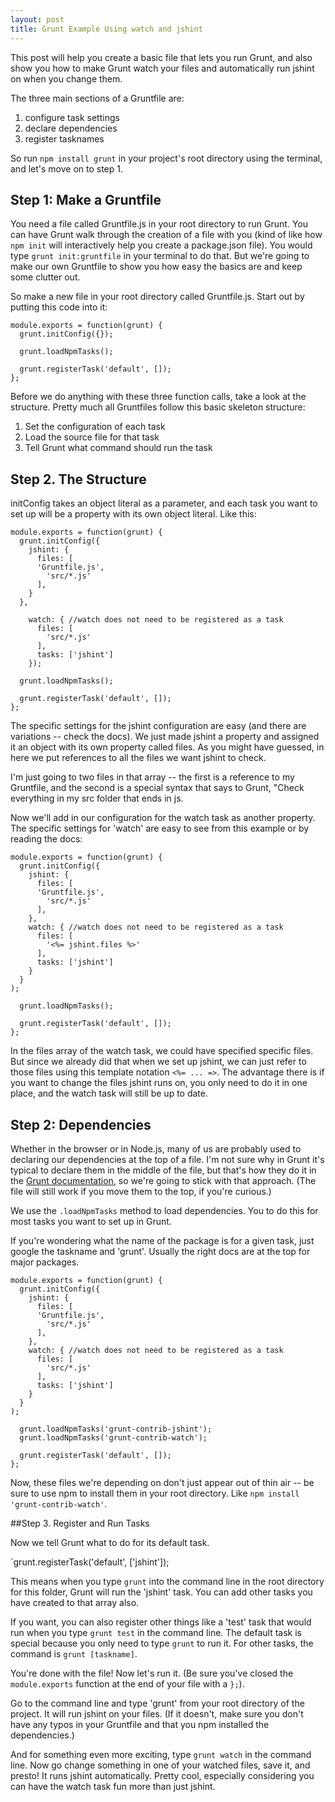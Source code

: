 ```yaml
---
layout: post
title: Grunt Example Using watch and jshint
---
```

This post will help you create a basic file that lets you run Grunt, and also show you how to make Grunt watch your files and automatically run jshint on when you change them.

The three main sections of a Gruntfile are:

1. configure task settings
2. declare dependencies
3. register tasknames

So run `npm install grunt` in your project's root directory using the terminal, and let's move on to step 1.

## Step 1: Make a Gruntfile

You need a file called Gruntfile.js in your root directory to run Grunt. You can have Grunt walk through the creation of a file with you (kind of like how `npm init` will interactively help you create a package.json file). You would type `grunt init:gruntfile` in your terminal to do that. But we're going to make our own Gruntfile to show you how easy the basics are and keep some clutter out.

So make a new file in your root directory called Gruntfile.js. Start out by putting this code into it:

```
module.exports = function(grunt) {
  grunt.initConfig({});

  grunt.loadNpmTasks();

  grunt.registerTask('default', []);
};
```

Before we do anything with these three function calls, take a look at the structure. Pretty much all Gruntfiles follow this basic skeleton structure:

1. Set the configuration of each task
2. Load the source file for that task
3. Tell Grunt what command should run the task

## Step 2. The Structure

initConfig takes an object literal as a parameter, and each task you want to set up will be a property with its own object literal. Like this:

```
module.exports = function(grunt) {
  grunt.initConfig({
    jshint: {
      files: [
      'Gruntfile.js',
        'src/*.js'
      ],
    }
  },

    watch: { //watch does not need to be registered as a task
      files: [
        'src/*.js'
      ],
      tasks: ['jshint']
    });

  grunt.loadNpmTasks();

  grunt.registerTask('default', []);
};
```

The specific settings for the jshint configuration are easy (and there are variations -- check the docs). We just made jshint a property and assigned it an object with its own property called files. As you might have guessed, in here we put references to all the files we want jshint to check.

I'm just going to two files in that array -- the first is a reference to my Gruntfile, and the second is a special syntax that says to Grunt, "Check everything in my src folder that ends in js.

Now we'll add in our configuration for the watch task as another property. The specific settings for 'watch' are easy to see from this example or by reading the docs:

```
module.exports = function(grunt) {
  grunt.initConfig({
    jshint: {
      files: [
      'Gruntfile.js',
        'src/*.js'
      ],
    },
    watch: { //watch does not need to be registered as a task
      files: [
        '<%= jshint.files %>'
      ],
      tasks: ['jshint']
    }
  }
);

  grunt.loadNpmTasks();

  grunt.registerTask('default', []);
};
```

In the files array of the watch task, we could have specified specific files. But since we already did that when we set up jshint, we can just refer to those files using this template notation `<%= ... =>`. The advantage there is if you want to change the files jshint runs on, you only need to do it in one place, and the watch task will still be up to date.

## Step 2: Dependencies
Whether in the browser or in Node.js, many of us are probably used to declaring our dependencies at the top of a file. I'm not sure why in Grunt it's typical to declare them in the middle of the file, but that's how they do it in the [Grunt documentation](http://gruntjs.com/sample-gruntfile), so we're going to stick with that approach. (The file will still work if you move them to the top, if you're curious.)

We use the `.loadNpmTasks` method to load dependencies. You to do this for most tasks you want to set up in Grunt.

If you're wondering what the name of the package is for a given task, just google the taskname and 'grunt'. Usually the right docs are at the top for major packages.

```
module.exports = function(grunt) {
  grunt.initConfig({
    jshint: {
      files: [
      'Gruntfile.js',
        'src/*.js'
      ],
    },
    watch: { //watch does not need to be registered as a task
      files: [
        'src/*.js'
      ],
      tasks: ['jshint']
    }
  }
);

  grunt.loadNpmTasks('grunt-contrib-jshint');
  grunt.loadNpmTasks('grunt-contrib-watch');

  grunt.registerTask('default', []);
};
```

Now, these files we're depending on don't just appear out of thin air -- be sure to use npm to install them in your root directory. Like `npm install 'grunt-contrib-watch'`.

##Step 3. Register and Run Tasks

Now we tell Grunt what to do for its default task.

`grunt.registerTask('default', ['jshint']);

This means when you type `grunt` into the command line in the root directory for this folder, Grunt will run the 'jshint' task. You can add other tasks you have created to that array also.

If you want, you can also register other things like a 'test' task that would run when you type `grunt test` in the command line. The default task is special because you only need to type `grunt` to run it. For other tasks, the command is `grunt [taskname]`.

You're done with the file! Now let's run it. (Be sure you've closed the `module.exports` function at the end of your file with a `};`).

Go to the command line and type 'grunt' from your root directory of the project. It will run jshint on your files. (If it doesn't, make sure you don't have any typos in your Gruntfile and that you npm installed the dependencies.)

And for something even more exciting, type `grunt watch` in the command line. Now go change something in one of your watched files, save it, and presto! It runs jshint automatically. Pretty cool, especially considering you can have the watch task fun more than just jshint.

